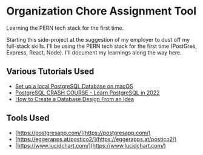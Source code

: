# Organization Chore Assignment Tool

Learning the PERN tech stack for the first time.

Starting this side-project at the suggestion of my employer to dust off my full-stack skills. I'll be using the PERN tech stack for the first time (PostGres, Express, React, Node). I'll document my learnings along the way here.

## Various Tutorials Used
- [Set up a local PostgreSQL Database on macOS](https://www.youtube.com/watch?v=wTqosS71Dc4)
- [PostgreSQL CRASH COURSE - Learn PostgreSQL in 2022](https://www.youtube.com/watch?v=zw4s3Ey8ayo)
- [How to Create a Database Design From an Idea](https://www.youtube.com/watch?v=5RpUmDEsn1k)

## Tools Used
- [https://postgresapp.com/](https://postgresapp.com/)
- [https://eggerapps.at/postico2/](https://eggerapps.at/postico2/)
- [https://www.lucidchart.com/](https://www.lucidchart.com/)